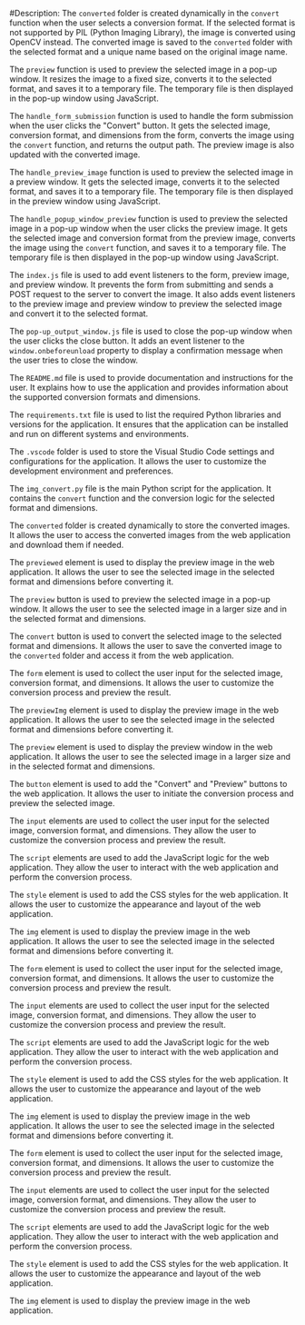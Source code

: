 #Description: The `converted` folder is created dynamically in the `convert` function when the user selects a conversion format. If the selected format is not supported by PIL (Python Imaging Library), the image is converted using OpenCV instead. The converted image is saved to the `converted` folder with the selected format and a unique name based on the original image name.

The `preview` function is used to preview the selected image in a pop-up window. It resizes the image to a fixed size, converts it to the selected format, and saves it to a temporary file. The temporary file is then displayed in the pop-up window using JavaScript.

The `handle_form_submission` function is used to handle the form submission when the user clicks the "Convert" button. It gets the selected image, conversion format, and dimensions from the form, converts the image using the `convert` function, and returns the output path. The preview image is also updated with the converted image.

The `handle_preview_image` function is used to preview the selected image in a preview window. It gets the selected image, converts it to the selected format, and saves it to a temporary file. The temporary file is then displayed in the preview window using JavaScript.

The `handle_popup_window_preview` function is used to preview the selected image in a pop-up window when the user clicks the preview image. It gets the selected image and conversion format from the preview image, converts the image using the `convert` function, and saves it to a temporary file. The temporary file is then displayed in the pop-up window using JavaScript.

The `index.js` file is used to add event listeners to the form, preview image, and preview window. It prevents the form from submitting and sends a POST request to the server to convert the image. It also adds event listeners to the preview image and preview window to preview the selected image and convert it to the selected format.

The `pop-up_output_window.js` file is used to close the pop-up window when the user clicks the close button. It adds an event listener to the `window.onbeforeunload` property to display a confirmation message when the user tries to close the window.

The `README.md` file is used to provide documentation and instructions for the user. It explains how to use the application and provides information about the supported conversion formats and dimensions.

The `requirements.txt` file is used to list the required Python libraries and versions for the application. It ensures that the application can be installed and run on different systems and environments.

The `.vscode` folder is used to store the Visual Studio Code settings and configurations for the application. It allows the user to customize the development environment and preferences.

The `img_convert.py` file is the main Python script for the application. It contains the `convert` function and the conversion logic for the selected format and dimensions.

The `converted` folder is created dynamically to store the converted images. It allows the user to access the converted images from the web application and download them if needed.

The `previewed` element is used to display the preview image in the web application. It allows the user to see the selected image in the selected format and dimensions before converting it.

The `preview` button is used to preview the selected image in a pop-up window. It allows the user to see the selected image in a larger size and in the selected format and dimensions.

The `convert` button is used to convert the selected image to the selected format and dimensions. It allows the user to save the converted image to the `converted` folder and access it from the web application.

The `form` element is used to collect the user input for the selected image, conversion format, and dimensions. It allows the user to customize the conversion process and preview the result.

The `previewImg` element is used to display the preview image in the web application. It allows the user to see the selected image in the selected format and dimensions before converting it.

The `preview` element is used to display the preview window in the web application. It allows the user to see the selected image in a larger size and in the selected format and dimensions.

The `button` element is used to add the "Convert" and "Preview" buttons to the web application. It allows the user to initiate the conversion process and preview the selected image.

The `input` elements are used to collect the user input for the selected image, conversion format, and dimensions. They allow the user to customize the conversion process and preview the result.

The `script` elements are used to add the JavaScript logic for the web application. They allow the user to interact with the web application and perform the conversion process.

The `style` element is used to add the CSS styles for the web application. It allows the user to customize the appearance and layout of the web application.

The `img` element is used to display the preview image in the web application. It allows the user to see the selected image in the selected format and dimensions before converting it.

The `form` element is used to collect the user input for the selected image, conversion format, and dimensions. It allows the user to customize the conversion process and preview the result.

The `input` elements are used to collect the user input for the selected image, conversion format, and dimensions. They allow the user to customize the conversion process and preview the result.

The `script` elements are used to add the JavaScript logic for the web application. They allow the user to interact with the web application and perform the conversion process.

The `style` element is used to add the CSS styles for the web application. It allows the user to customize the appearance and layout of the web application.

The `img` element is used to display the preview image in the web application. It allows the user to see the selected image in the selected format and dimensions before converting it.

The `form` element is used to collect the user input for the selected image, conversion format, and dimensions. It allows the user to customize the conversion process and preview the result.

The `input` elements are used to collect the user input for the selected image, conversion format, and dimensions. They allow the user to customize the conversion process and preview the result.

The `script` elements are used to add the JavaScript logic for the web application. They allow the user to interact with the web application and perform the conversion process.

The `style` element is used to add the CSS styles for the web application. It allows the user to customize the appearance and layout of the web application.

The `img` element is used to display the preview image in the web application.
